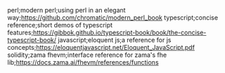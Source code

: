 perl;modern perl;using perl in an elegant way;https://github.com/chromatic/modern_perl_book
typescript;concise reference;short demos of typescript features;https://gibbok.github.io/typescript-book/book/the-concise-typescript-book/
javascript;eloquent js;a reference for js concepts;https://eloquentjavascript.net/Eloquent_JavaScript.pdf
solidity;zama fhevm;interface reference for zama's fhe lib;https://docs.zama.ai/fhevm/references/functions
